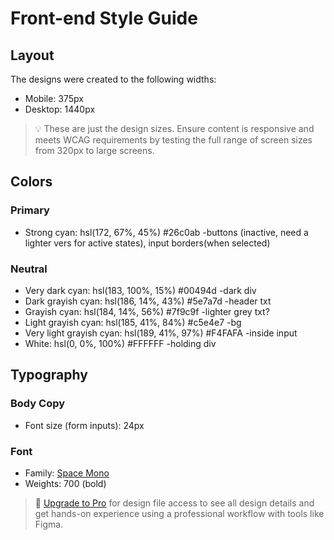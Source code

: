 # Front-end Style Guide

## Layout

The designs were created to the following widths:

- Mobile: 375px
- Desktop: 1440px

> 💡 These are just the design sizes. Ensure content is responsive and meets WCAG requirements by testing the full range of screen sizes from 320px to large screens.

## Colors

### Primary

- Strong cyan: hsl(172, 67%, 45%) #26c0ab -buttons (inactive, need a lighter vers for active states), input borders(when selected) 

### Neutral

- Very dark cyan: hsl(183, 100%, 15%) #00494d -dark div
- Dark grayish cyan: hsl(186, 14%, 43%) #5e7a7d -header txt
- Grayish cyan: hsl(184, 14%, 56%) #7f9c9f  -lighter grey txt?
- Light grayish cyan: hsl(185, 41%, 84%) #c5e4e7 -bg
- Very light grayish cyan: hsl(189, 41%, 97%) #F4FAFA -inside input
- White: hsl(0, 0%, 100%) #FFFFFF -holding div

## Typography

### Body Copy

- Font size (form inputs): 24px

### Font

- Family: [Space Mono](https://fonts.google.com/specimen/Space+Mono)
- Weights: 700 (bold)

> 💎 [Upgrade to Pro](https://www.frontendmentor.io/pro?ref=style-guide) for design file access to see all design details and get hands-on experience using a professional workflow with tools like Figma.
